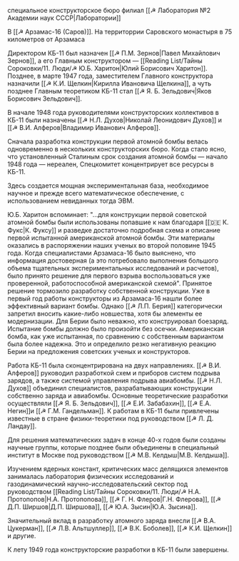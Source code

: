 специальное конструкторское бюро 
филиал [[☭ Лаборатория №2 Академии наук СССР|Лаборатории]]

В [[☭ Арзамас-16 (Саров)]]. На территоррии Саровского монастыря в 75 километров от Арзамаса

Директором КБ-11 был назначен [[☭ П.М. Зернов|Павел Михайлович Зернов]], а его Главным конструктором — [[Reading List/Тайны Сороковки/11. Люди/☭ Ю.Б. Харитон|Юлий Борисович Харитон]]. Позднее, в марте 1947 года, заместителем Главного конструктора назначили [[☭ К.И. Щелкин|Кирилла Ивановича Щелкина]], а чуть позднее Главным теоретиком КБ-11 стал [[☭ Я. Б. Зельдович|Яков Борисович Зельдович]].

В начале 1948 года руководителями конструкторских коллективов в КБ-11 были назначены [[☭ Н.Л. Духов|Николай Леонидович Духов]] и [[☭ В.И. Алферов|Владимир Иванович Алферов]]. 

Сначала разработка конструкции первой атомной бомбы велась одновременно в нескольких конструкторских бюро. Когда стало ясно, что установленный Сталиным срок создания атомной бомбы — начало 1948 года — нереален, Спецкомитет концентрирует все ресурсы в КБ-11.

Здесь создается мощная экспериментальная база, необходимое научное и прежде всего математическое обеспечение, с использованием невиданных тогда ЭВМ.

Ю.Б. Харитон вспоминает: "…для конструкции первой советской атомной бомбы были использованы попавшие к нам благодаря [[🇩🇪 К. Фукс|К. Фуксу]] и разведке достаточно подробная схема и описание первой испытанной американской атомной бомбы. Эти материалы оказались в распоряжении наших ученых во второй половине 1945 года. Когда специалистами Арзамаса-16 было выяснено, что информация достоверная (а это потребовало выполнения большого объема тщательных экспериментальных исследований и расчетов), было принято решение для первого взрыва воспользоваться уже проверенной, работоспособной американской схемой". 
Принятое решение тормозило разработку собственной конструкции. Уже в первый год работы конструкторы из Арзамаса-16 нашли более эффективный вариант бомбы. Однако [[☭ Л.П. Берия]] категорически запретил вносить какие-либо новшества, хотя бы элементы ее модернизации. Для Берии было неважно, кто конструировал боезаряд. Испытание бомбы должно было произойти без осечки. Американская бомба, как уже испытанная, по сравнению с собственным вариантом была более надежна. Это и определило резко негативную реакцию Берии на предложения советских ученых и конструкторов.


Работа КБ-11 была сконцентрирована на двух направлениях. [[☭ В.И. Алферов]] руководил разработкой схем и приборов систем подрыва зарядов, а также системой управления подрыва авиабомбы. 
[[☭ Н.Л. Духов]] объединил специалистов, разрабатывающих конструкции собственно заряда и авиабомбы. Основные теоретические разработки осуществляли [[☭ Я. Б. Зельдович]], [[☭ Е.И. Забабахин]], [[☭ Е.А. Негин]]и [[☭ Г.М. Гандельман]]. К работам в КБ-11 были привлечены известные в стране физики-теоретики под руководством [[☭ Л. Д.  Ландау]].

Для решения математических задач в конце 40-х годов были созданы научные группы, которые позднее были объединены в специальный институт в Москве под руководством [[☭ М.В. Келдыш|М.В. Келдыша]].

Изучением ядерных констант, критических масс делящихся элементов занималась лаборатория физических исследований и газодинамический научно-исследовательский сектор под руководством [[Reading List/Тайны Сороковки/11. Люди/☭ Н.А. Протопопов|Н.А. Протопопова]], [[☭ Г. Н. Флеров|Г.Н. Флерова]], [[☭ Д.П. Ширшов|Д.П. Ширшова]], [[☭ Ю.А. Зысин|Ю.А. Зысина]].

Значительный вклад в разработку атомного заряда внесли [[☭ В.А. Цукерман]], [[☭ Л.В. Альтшуллер]], [[☭ В.К. Боболев]], [[☭ К.И. Щелкин]] и другие.

К лету 1949 года конструкторские разработки в КБ-11 были завершены.